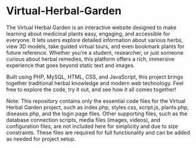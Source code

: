 # Virtual-Herbal-Garden
The Virtual Herbal Garden is an interactive website designed to make learning about medicinal plants easy, engaging, and accessible for everyone. It lets users explore detailed information about various herbs, view 3D models, take guided virtual tours, and even bookmark plants for future reference.
Whether you're a student, researcher, or just someone curious about herbal remedies, this platform offers a rich, immersive experience that goes beyond static text and images.

Built using PHP, MySQL, HTML, CSS, and JavaScript, this project brings together traditional herbal knowledge and modern web technology. Feel free to explore the code, try it out, and see how it all comes together!


Note: This repository contains only the essential code files for the Virtual Herbal Garden project, such as index.php, styles.css, script.js, plants.php, diseases.php, and the login page files. Other supporting files, such as the database connection scripts, media files (images, videos), and configuration files, are not included here for simplicity and due to size constraints. These files are required for full functionality and can be added as needed for project setup.

